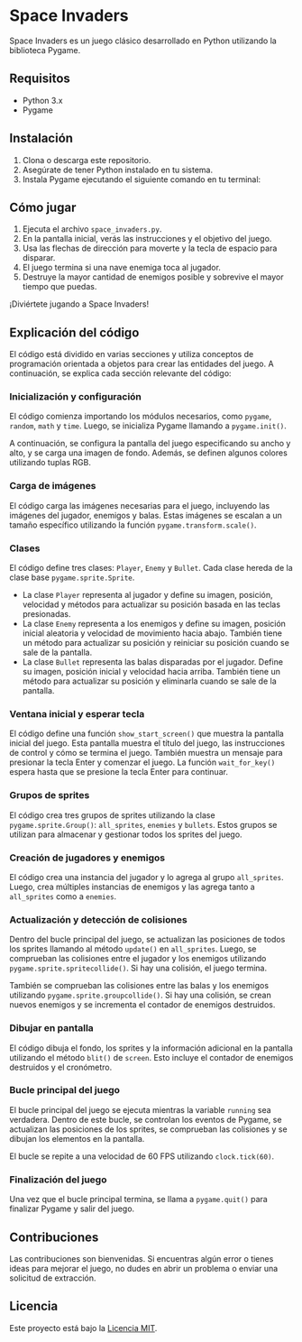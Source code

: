 # Space Invaders

Space Invaders es un juego clásico desarrollado en Python utilizando la biblioteca Pygame.

## Requisitos

- Python 3.x
- Pygame

## Instalación

1. Clona o descarga este repositorio.
2. Asegúrate de tener Python instalado en tu sistema.
3. Instala Pygame ejecutando el siguiente comando en tu terminal:

## Cómo jugar

1. Ejecuta el archivo `space_invaders.py`.
2. En la pantalla inicial, verás las instrucciones y el objetivo del juego.
3. Usa las flechas de dirección para moverte y la tecla de espacio para disparar.
4. El juego termina si una nave enemiga toca al jugador.
5. Destruye la mayor cantidad de enemigos posible y sobrevive el mayor tiempo que puedas.

¡Diviértete jugando a Space Invaders!

## Explicación del código

El código está dividido en varias secciones y utiliza conceptos de programación orientada a objetos para crear las entidades del juego. A continuación, se explica cada sección relevante del código:

### Inicialización y configuración

El código comienza importando los módulos necesarios, como `pygame`, `random`, `math` y `time`. Luego, se inicializa Pygame llamando a `pygame.init()`.

A continuación, se configura la pantalla del juego especificando su ancho y alto, y se carga una imagen de fondo. Además, se definen algunos colores utilizando tuplas RGB.

### Carga de imágenes

El código carga las imágenes necesarias para el juego, incluyendo las imágenes del jugador, enemigos y balas. Estas imágenes se escalan a un tamaño específico utilizando la función `pygame.transform.scale()`.

### Clases

El código define tres clases: `Player`, `Enemy` y `Bullet`. Cada clase hereda de la clase base `pygame.sprite.Sprite`.

- La clase `Player` representa al jugador y define su imagen, posición, velocidad y métodos para actualizar su posición basada en las teclas presionadas.
- La clase `Enemy` representa a los enemigos y define su imagen, posición inicial aleatoria y velocidad de movimiento hacia abajo. También tiene un método para actualizar su posición y reiniciar su posición cuando se sale de la pantalla.
- La clase `Bullet` representa las balas disparadas por el jugador. Define su imagen, posición inicial y velocidad hacia arriba. También tiene un método para actualizar su posición y eliminarla cuando se sale de la pantalla.

### Ventana inicial y esperar tecla

El código define una función `show_start_screen()` que muestra la pantalla inicial del juego. Esta pantalla muestra el título del juego, las instrucciones de control y cómo se termina el juego. También muestra un mensaje para presionar la tecla Enter y comenzar el juego. La función `wait_for_key()` espera hasta que se presione la tecla Enter para continuar.

### Grupos de sprites

El código crea tres grupos de sprites utilizando la clase `pygame.sprite.Group()`: `all_sprites`, `enemies` y `bullets`. Estos grupos se utilizan para almacenar y gestionar todos los sprites del juego.

### Creación de jugadores y enemigos

El código crea una instancia del jugador y lo agrega al grupo `all_sprites`. Luego, crea múltiples instancias de enemigos y las agrega tanto a `all_sprites` como a `enemies`.

### Actualización y detección de colisiones

Dentro del bucle principal del juego, se actualizan las posiciones de todos los sprites llamando al método `update()` en `all_sprites`. Luego, se comprueban las colisiones entre el jugador y los enemigos utilizando `pygame.sprite.spritecollide()`. Si hay una colisión, el juego termina.

También se comprueban las colisiones entre las balas y los enemigos utilizando `pygame.sprite.groupcollide()`. Si hay una colisión, se crean nuevos enemigos y se incrementa el contador de enemigos destruidos.

### Dibujar en pantalla

El código dibuja el fondo, los sprites y la información adicional en la pantalla utilizando el método `blit()` de `screen`. Esto incluye el contador de enemigos destruidos y el cronómetro.

### Bucle principal del juego

El bucle principal del juego se ejecuta mientras la variable `running` sea verdadera. Dentro de este bucle, se controlan los eventos de Pygame, se actualizan las posiciones de los sprites, se comprueban las colisiones y se dibujan los elementos en la pantalla.

El bucle se repite a una velocidad de 60 FPS utilizando `clock.tick(60)`.

### Finalización del juego

Una vez que el bucle principal termina, se llama a `pygame.quit()` para finalizar Pygame y salir del juego.

## Contribuciones

Las contribuciones son bienvenidas. Si encuentras algún error o tienes ideas para mejorar el juego, no dudes en abrir un problema o enviar una solicitud de extracción.

## Licencia

Este proyecto está bajo la [Licencia MIT](https://opensource.org/licenses/MIT).
